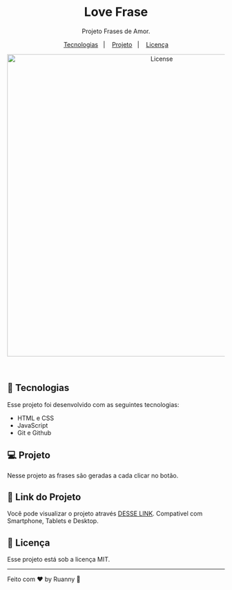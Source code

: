<h1 align="center">Love Frase</h1>

<p align="center">
Projeto Frases de Amor.
</p>

<p align="center">
  <a href="#-tecnologias">Tecnologias</a>&nbsp;&nbsp;&nbsp;|&nbsp;&nbsp;&nbsp;
  <a href="#-projeto">Projeto</a>&nbsp;&nbsp;&nbsp;|&nbsp;&nbsp;&nbsp;
  <a href="#memo-licença">Licença</a>
</p>

<p align="center">
  <img alt="License" src="https://user-images.githubusercontent.com/84647446/212436968-c7ea12b4-0152-433d-a730-d0b7c17573d7.jpg" width="700px">
</p>

<br>

## 🚀 Tecnologias

Esse projeto foi desenvolvido com as seguintes tecnologias:

- HTML e CSS
- JavaScript
- Git e Github

## 💻 Projeto

Nesse projeto as frases são geradas a cada clicar no botão.

## 🔖 Link do Projeto

Você pode visualizar o projeto através [DESSE LINK](https://love-phrase.vercel.app/). Compativel com Smartphone, Tablets e Desktop.


## :memo: Licença

Esse projeto está sob a licença MIT.

---

Feito com ♥ by Ruanny :wave:
